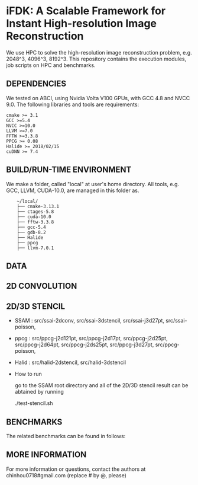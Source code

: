 # iFDK: A Scalable Framework for Instant High-resolution Image Reconstruction
We use HPC to solve the high-resolution image reconstruction problem, e.g. 2048^3, 4096^3, 8192^3.
This repository contains the execution modules, job scripts on HPC and benchmarks.

## DEPENDENCIES
We tested on ABCI, using Nvidia Volta V100 GPUs, with GCC 4.8 and NVCC 9.0. 
The following libraries and tools are requirements:

    cmake >= 3.1
    GCC >=5.4
    NVCC >=10.0
    LLVM >=7.0
    FFTW >=3.3.8
    PPCG >= 0.08
    Halide >= 2018/02/15
    cuDNN >= 7.4
    
## BUILD/RUN-TIME ENVIRONMENT
We make a folder, called "local" at user's home directory. All tools, e.g. GCC, LLVM, CUDA-10.0, are managed in this folder as.
   
        ~/local/
        ├── cmake-3.13.1
        ├── ctages-5.8
        ├── cuda-10.0
        ├── fftw-3.3.8
        ├── gcc-5.4
        ├── gdb-8.2
        ├── Halide
        ├── ppcg
        ├── llvm-7.0.1


## DATA


## 2D CONVOLUTION




## 2D/3D STENCIL

- SSAM : src/ssai-2dconv,  src/ssai-3dstencil,  src/ssai-j3d27pt,  src/ssai-poisson,
- ppcg : src/ppcg-j2d121pt,  src/ppcg-j2d17pt,  src/ppcg-j2d25pt,  src/ppcg-j2d64pt,  src/ppcg-j2ds25pt,  src/ppcg-j3d27pt,  src/ppcg-poisson,
- Halid : src/halid-2dstencil, src/halid-3dstencil

- How to run

	go to the SSAM root directory and all of the 2D/3D stencil result can be abtained by running
		
	./test-stencil.sh
	

## BENCHMARKS
The related benchmarks can be found in follows:

    

## MORE INFORMATION
For more information or questions, contact the authors at chinhou0718#gmail.com (replace # by @, please)

